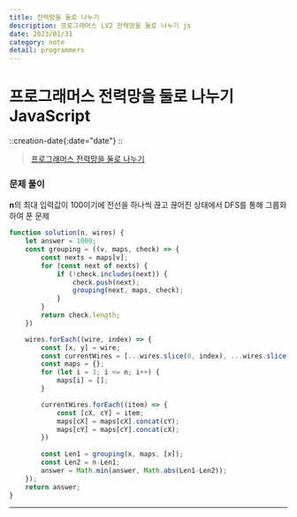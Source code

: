 ```yaml
---
title: 전력망을 둘로 나누기
description: 프로그래머스 LV2 전력망을 둘로 나누기 js
date: 2023/01/31
category: note
detail: programmers
---
```


# 프로그래머스 전력망을 둘로 나누기 JavaScript
::creation-date{:date="date"}
::

> <a href="https://school.programmers.co.kr/learn/courses/30/lessons/86971" target="_blank" class="font-bold">프로그래머스 전력망을 둘로 나누기</a>

### 문제 풀이
**n**의 최대 입력값이 100이기에 전선을 하나씩 끊고 끊어진 상태에서 DFS를 통해 그룹화하여 푼 문제  

```js
function solution(n, wires) {
    let answer = 1000;
    const grouping = ((v, maps, check) => {
        const nexts = maps[v];
        for (const next of nexts) {
            if (!check.includes(next)) {
                check.push(next);
                grouping(next, maps, check);
            }
        }
        return check.length;
    })

    wires.forEach((wire, index) => {
        const [x, y] = wire;
        const currentWires = [...wires.slice(0, index), ...wires.slice(index+1)];
        const maps = {};
        for (let i = 1; i <= n; i++) {
            maps[i] = [];
        }

        currentWires.forEach((item) => {
            const [cX, cY] = item;
            maps[cX] = maps[cX].concat(cY);
            maps[cY] = maps[cY].concat(cX);
        })
        
        const Len1 = grouping(x, maps, [x]);
        const Len2 = n-Len1;
        answer = Math.min(answer, Math.abs(Len1-Len2));
    });
    return answer;
}
```
---